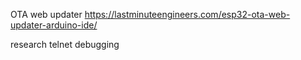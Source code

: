 
OTA web updater
https://lastminuteengineers.com/esp32-ota-web-updater-arduino-ide/


research telnet debugging
